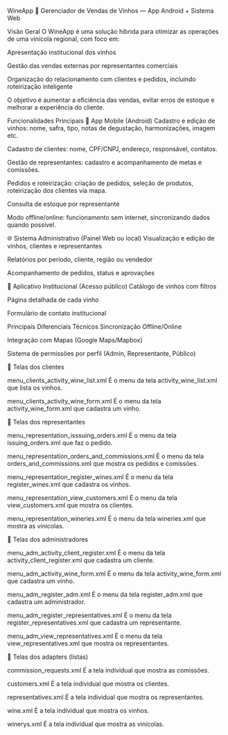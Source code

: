 WineApp 🍷
Gerenciador de Vendas de Vinhos — App Android + Sistema Web

Visão Geral
O WineApp é uma solução híbrida para otimizar as operações de uma vinícola regional, com foco em:

Apresentação institucional dos vinhos

Gestão das vendas externas por representantes comerciais

Organização do relacionamento com clientes e pedidos, incluindo roteirização inteligente

O objetivo é aumentar a eficiência das vendas, evitar erros de estoque e melhorar a experiência do cliente.

Funcionalidades Principais
📲 App Mobile (Android)
Cadastro e edição de vinhos: nome, safra, tipo, notas de degustação, harmonizações, imagem etc.

Cadastro de clientes: nome, CPF/CNPJ, endereço, responsável, contatos.

Gestão de representantes: cadastro e acompanhamento de metas e comissões.

Pedidos e roteirização: criação de pedidos, seleção de produtos, roteirização dos clientes via mapa.

Consulta de estoque por representante

Modo offline/online: funcionamento sem internet, sincronizando dados quando possível.

🌐 Sistema Administrativo (Painel Web ou local)
Visualização e edição de vinhos, clientes e representantes

Relatórios por período, cliente, região ou vendedor

Acompanhamento de pedidos, status e aprovações

👤 Aplicativo Institucional (Acesso público)
Catálogo de vinhos com filtros

Página detalhada de cada vinho

Formulário de contato institucional

Principais Diferenciais Técnicos
Sincronização Offline/Online

Integração com Mapas (Google Maps/Mapbox)

Sistema de permissões por perfil (Admin, Representante, Público)

📱 Telas dos clientes

menu_clients_activity_wine_list.xml É o menu da tela activity_wine_list.xml que lista os vinhos.

menu_clients_activity_wine_form.xml É o menu da tela activity_wine_form.xml que cadastra um vinho.

📱 Telas dos representantes

menu_representation_isssuing_orders.xml É o menu da tela issuing_orders.xml que faz o pedido.

menu_representation_orders_and_commissions.xml É o menu da tela orders_and_commissions.xml que mostra os pedidos e comissões.

menu_representation_register_wines.xml É o menu da tela register_wines.xml que cadastra os vinhos.

menu_representation_view_customers.xml É o menu da tela view_customers.xml que mostra os clientes.

menu_representation_wineries.xml É o menu da tela wineries.xml que mostra as vinícolas.

📱 Telas dos administradores

menu_adm_activity_client_register.xml É o menu da tela activity_client_register.xml que cadastra um cliente.

menu_adm_activity_wine_form.xml É o menu da tela activity_wine_form.xml que cadastra um vinho.

menu_adm_register_adm.xml É o menu da tela register_adm.xml que cadastra um administrador.

menu_adm_register_representatives.xml É o menu da tela register_representatives.xml que cadastra um representante.

menu_adm_view_representatives.xml É o menu da tela view_representatives.xml que mostra os representantes.

📱 Telas dos adapters (listas)

commission_requests.xml É a tela individual que mostra as comissões.

customers.xml É a tela individual que mostra os clientes.

representatives.xml É a tela individual que mostra os representantes.

wine.xml É a tela individual que mostra os vinhos.

winerys.xml É a tela individual que mostra as vinícolas.
